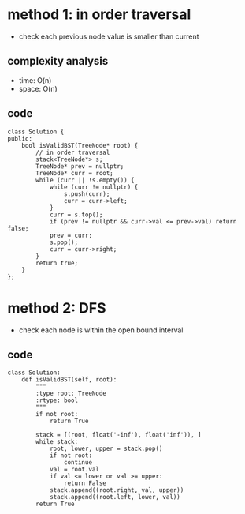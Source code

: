 # method 1: in order traversal
- check each previous node value is smaller than current

## complexity analysis
- time: O(n)
- space: O(n)

## code
```
class Solution {
public:
    bool isValidBST(TreeNode* root) {
        // in order traversal
        stack<TreeNode*> s;
        TreeNode* prev = nullptr;
        TreeNode* curr = root;
        while (curr || !s.empty()) {
            while (curr != nullptr) {
                s.push(curr);
                curr = curr->left;
            }
            curr = s.top();
            if (prev != nullptr && curr->val <= prev->val) return false;
            prev = curr;
            s.pop();
            curr = curr->right;
        }
        return true;
    }
};
```

# method 2: DFS
- check each node is within the open bound interval

## code
```
class Solution:
    def isValidBST(self, root):
        """
        :type root: TreeNode
        :rtype: bool
        """
        if not root:
            return True
            
        stack = [(root, float('-inf'), float('inf')), ] 
        while stack:
            root, lower, upper = stack.pop()
            if not root:
                continue
            val = root.val
            if val <= lower or val >= upper:
                return False
            stack.append((root.right, val, upper))
            stack.append((root.left, lower, val))
        return True
```

